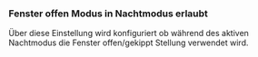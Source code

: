 ﻿### Fenster offen Modus in Nachtmodus erlaubt

Über diese Einstellung wird konfiguriert ob während des aktiven Nachtmodus die Fenster offen/gekippt Stellung verwendet wird.

